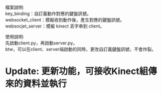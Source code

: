 檔案說明:  
key_binding：自訂義動作對應的鍵盤訊號。  
websocket_client：模擬收到動作後，產生對應的鍵盤訊號。  
websocjet_server：模擬 kinect 丟字串到 client。  
  
使用說明:  
先啟動client.py，再啟動server.py。  
btw，可以在client、server端啟動的同時，更改自訂義鍵盤訊號，不會炸裂。  

# Update: 更新功能，可接收Kinect組傳來的資料並執行
